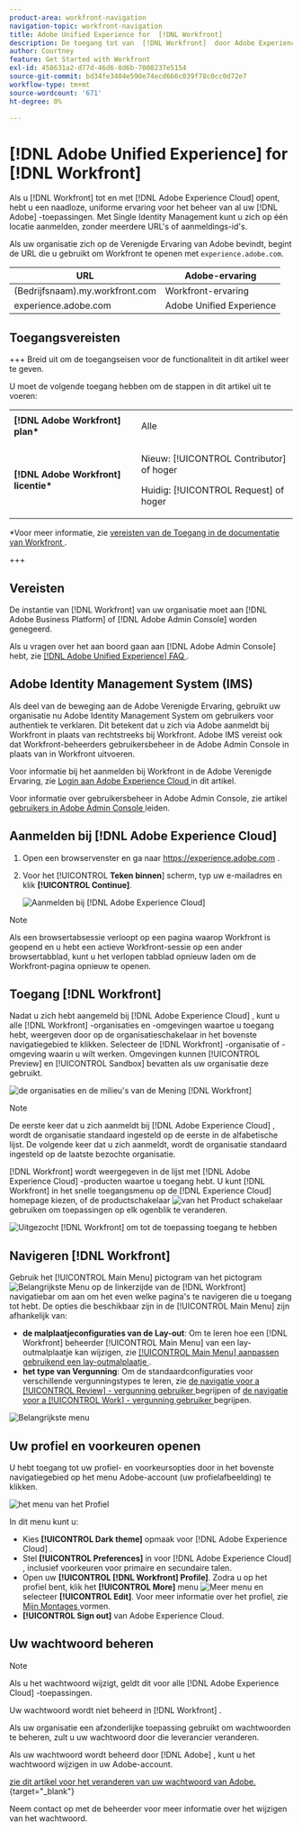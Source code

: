 ```yaml
---
product-area: workfront-navigation
navigation-topic: workfront-navigation
title: Adobe Unified Experience for  [!DNL Workfront]
description: De toegang tot van  [!DNL Workfront]  door Adobe Experience Cloud geeft u een naadloze, verenigde ervaring voor het beheren van al uw toepassingen van Adobe.
author: Courtney
feature: Get Started with Workfront
exl-id: 458631a2-d77d-46d6-8d6b-7008237e5154
source-git-commit: bd34fe3404e590e74ecd666c039f78c0cc0d72e7
workflow-type: tm+mt
source-wordcount: '671'
ht-degree: 0%

---
```


# [!DNL Adobe Unified Experience] for [!DNL Workfront]

<!--Audited: 10/2024-->

Als u [!DNL Workfront] tot en met [!DNL Adobe Experience Cloud] opent, hebt u een naadloze, uniforme ervaring voor het beheer van al uw [!DNL Adobe] -toepassingen. Met Single Identity Management kunt u zich op één locatie aanmelden, zonder meerdere URL&#39;s of aanmeldings-id&#39;s.

Als uw organisatie zich op de Verenigde Ervaring van Adobe bevindt, begint de URL die u gebruikt om Workfront te openen met `experience.adobe.com`.

| URL | Adobe-ervaring |
|------------|------------|
| (Bedrijfsnaam).my.workfront.com | Workfront-ervaring |
| experience.adobe.com | Adobe Unified Experience |

## Toegangsvereisten

+++ Breid uit om de toegangseisen voor de functionaliteit in dit artikel weer te geven.

U moet de volgende toegang hebben om de stappen in dit artikel uit te voeren:

<table style="table-layout:auto"> 
 <col> 
 <col> 
 <tbody> 
  <tr> 
   <td role="rowheader"><strong>[!DNL Adobe Workfront] plan*</strong></td> 
   <td> <p>Alle</p> </td> 
  </tr> 
  <tr> 
   <td role="rowheader"><strong>[!DNL Adobe Workfront] licentie*</strong></td> 
   <td> <p>Nieuw: [!UICONTROL Contributor] of hoger</p> 
   <p>Huidig: [!UICONTROL Request] of hoger</p> </td> 
  </tr> 
 </tbody> 
</table>

*Voor meer informatie, zie [ vereisten van de Toegang in de documentatie van Workfront ](/help/quicksilver/administration-and-setup/add-users/access-levels-and-object-permissions/access-level-requirements-in-documentation.md).

+++

## Vereisten

De instantie van [!DNL Workfront] van uw organisatie moet aan [!DNL Adobe Business Platform] of [!DNL Adobe Admin Console] worden genegeerd.

Als u vragen over het aan boord gaan aan [!DNL Adobe Admin Console] hebt, zie [[!DNL Adobe Unified Experience]  FAQ ](/help/quicksilver/workfront-basics/navigate-workfront/workfront-navigation/unified-experience-faq.md/).

## Adobe Identity Management System (IMS)

Als deel van de beweging aan de Adobe Verenigde Ervaring, gebruikt uw organisatie nu Adobe Identity Management System om gebruikers voor authentiek te verklaren. Dit betekent dat u zich via Adobe aanmeldt bij Workfront in plaats van rechtstreeks bij Workfront. Adobe IMS vereist ook dat Workfront-beheerders gebruikersbeheer in de Adobe Admin Console in plaats van in Workfront uitvoeren.

Voor informatie bij het aanmelden bij Workfront in de Adobe Verenigde Ervaring, zie [ Login aan Adobe Experience Cloud ](#log-in-to-adobe-experience-cloud) in dit artikel.

Voor informatie over gebruikersbeheer in Adobe Admin Console, zie artikel [ gebruikers in Adobe Admin Console ](/help/quicksilver/administration-and-setup/add-users/create-and-manage-users/admin-console.md) leiden.

## Aanmelden bij [!DNL Adobe Experience Cloud]

1. Open een browservenster en ga naar <https://experience.adobe.com> .
1. Voor het [!UICONTROL **Teken binnen**] scherm, typ uw e-mailadres en klik **[!UICONTROL Continue]**.

   ![ Aanmelden bij [!DNL Adobe Experience Cloud]](assets/aec-login-page.png)

>[!NOTE]
>
>Als een browsertabsessie verloopt op een pagina waarop Workfront is geopend en u hebt een actieve Workfront-sessie op een ander browsertabblad, kunt u het verlopen tabblad opnieuw laden om de Workfront-pagina opnieuw te openen.

## Toegang [!DNL Workfront]

Nadat u zich hebt aangemeld bij [!DNL Adobe Experience Cloud] , kunt u alle [!DNL Workfront] -organisaties en -omgevingen waartoe u toegang hebt, weergeven door op de organisatieschakelaar in het bovenste navigatiegebied te klikken. Selecteer de [!DNL Workfront] -organisatie of -omgeving waarin u wilt werken. Omgevingen kunnen [!UICONTROL Preview] en [!UICONTROL Sandbox] bevatten als uw organisatie deze gebruikt.

![ de organisaties en de milieu&#39;s van de Mening [!DNL Workfront] ](assets/aec-view-all-orgs.png)

>[!NOTE]
>
>De eerste keer dat u zich aanmeldt bij [!DNL Adobe Experience Cloud] , wordt de organisatie standaard ingesteld op de eerste in de alfabetische lijst. De volgende keer dat u zich aanmeldt, wordt de organisatie standaard ingesteld op de laatste bezochte organisatie.

[!DNL Workfront] wordt weergegeven in de lijst met [!DNL Adobe Experience Cloud] -producten waartoe u toegang hebt. U kunt [!DNL Workfront] in het snelle toegangsmenu op de [!DNL Experience Cloud] homepage kiezen, of de productschakelaar ![ van het Product schakelaar ](assets/main-menu-icon.png) gebruiken om toepassingen op elk ogenblik te veranderen.

![ Uitgezocht [!DNL Workfront] om tot de toepassing ](assets/aec-product-switcher.png) toegang te hebben

## Navigeren [!DNL Workfront]

Gebruik het [!UICONTROL Main Menu] pictogram van het pictogram ![ Belangrijkste Menu ](assets/main-menu-icon-left-nav.png) op de linkerzijde van de [!DNL Workfront] navigatiebar om aan om het even welke pagina&#39;s te navigeren die u toegang tot hebt. De opties die beschikbaar zijn in de [!UICONTROL Main Menu] zijn afhankelijk van:

* **de malplaatjeconfiguraties van de Lay-out**: Om te leren hoe een [!DNL Workfront] beheerder [!UICONTROL Main Menu] van een lay-outmalplaatje kan wijzigen, zie [ [!UICONTROL Main Menu] aanpassen gebruikend een lay-outmalplaatje ](/help/quicksilver/administration-and-setup/customize-workfront/use-layout-templates/customize-main-menu.md).
* **het type van Vergunning**: Om de standaardconfiguraties voor verschillende vergunningstypes te leren, zie [ de navigatie voor a [!UICONTROL Review] - vergunning gebruiker ](/help/quicksilver/workfront-basics/navigate-workfront/workfront-navigation/reviewer-global-navigation-bar.md) begrijpen of [ de navigatie voor a [!UICONTROL Work] - vergunning gebruiker ](/help/quicksilver/workfront-basics/navigate-workfront/workfront-navigation/worker-global-navigation-bar.md) begrijpen.

![ Belangrijkste menu ](assets/main-menu-options-left-nav.png)

## Uw profiel en voorkeuren openen

U hebt toegang tot uw profiel- en voorkeursopties door in het bovenste navigatiegebied op het menu Adobe-account (uw profielafbeelding) te klikken.

![ het menu van het Profiel ](assets/aec-profile-picture-menu.png)

In dit menu kunt u:

* Kies **[!UICONTROL Dark theme]** opmaak voor [!DNL Adobe Experience Cloud] .
* Stel **[!UICONTROL Preferences]** in voor [!DNL Adobe Experience Cloud] , inclusief voorkeuren voor primaire en secundaire talen.
* Open uw **[!UICONTROL [!DNL Workfront] Profile]**. Zodra u op het profiel bent, klik het **[!UICONTROL More]** menu ![ Meer menu ](assets/more-icon.png) en selecteer **[!UICONTROL Edit]**. Voor meer informatie over het profiel, zie [ Mijn Montages ](/help/quicksilver/workfront-basics/manage-your-account-and-profile/configuring-your-user-profile/configure-my-settings.md) vormen.
* **[!UICONTROL Sign out]** van Adobe Experience Cloud.

## Uw wachtwoord beheren

>[!NOTE]
>
>Als u het wachtwoord wijzigt, geldt dit voor alle [!DNL Adobe Experience Cloud] -toepassingen.

Uw wachtwoord wordt niet beheerd in [!DNL Workfront] .

Als uw organisatie een afzonderlijke toepassing gebruikt om wachtwoorden te beheren, zult u uw wachtwoord door die leverancier veranderen.

Als uw wachtwoord wordt beheerd door [!DNL Adobe] , kunt u het wachtwoord wijzigen in uw Adobe-account.

[ zie dit artikel voor het veranderen van uw wachtwoord van Adobe.](https://helpx.adobe.com/manage-account/using/change-or-reset-password.html){target="_blank"}

Neem contact op met de beheerder voor meer informatie over het wijzigen van het wachtwoord.


